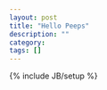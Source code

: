 ```yaml
---
layout: post
title: "Hello Peeps"
description: ""
category: 
tags: []
---
```

{% include JB/setup %}
